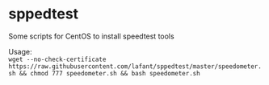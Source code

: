 # sppedtest
Some scripts for CentOS to install speedtest tools

Usage:
<br>`wget --no-check-certificate https://raw.githubusercontent.com/lafant/sppedtest/master/speedometer.sh && chmod 777 speedometer.sh && bash speedometer.sh`<br>
